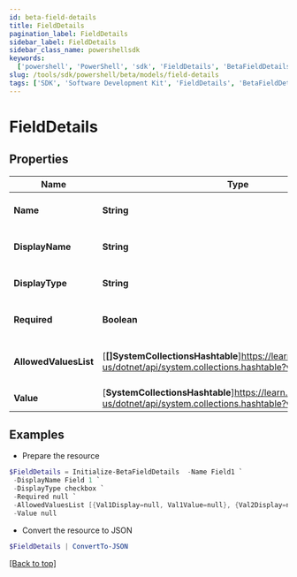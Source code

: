 ```yaml
---
id: beta-field-details
title: FieldDetails
pagination_label: FieldDetails
sidebar_label: FieldDetails
sidebar_class_name: powershellsdk
keywords:
  ['powershell', 'PowerShell', 'sdk', 'FieldDetails', 'BetaFieldDetails']
slug: /tools/sdk/powershell/beta/models/field-details
tags: ['SDK', 'Software Development Kit', 'FieldDetails', 'BetaFieldDetails']
---
```


# FieldDetails

## Properties

| Name | Type | Description | Notes |
| --- | --- | --- | --- |
| **Name** | **String** | Name of the FormItem | [optional] |
| **DisplayName** | **String** | Display name of the field | [optional] |
| **DisplayType** | **String** | Type of the field to display | [optional] |
| **Required** | **Boolean** | True if the field is required | [optional] |
| **AllowedValuesList** | [**[]SystemCollectionsHashtable**]https://learn.microsoft.com/en-us/dotnet/api/system.collections.hashtable?view=net-9.0 | List of allowed values for the field | [optional] |
| **Value** | [**SystemCollectionsHashtable**]https://learn.microsoft.com/en-us/dotnet/api/system.collections.hashtable?view=net-9.0 | Value of the field | [optional] |

## Examples

- Prepare the resource

```powershell
$FieldDetails = Initialize-BetaFieldDetails  -Name Field1 `
 -DisplayName Field 1 `
 -DisplayType checkbox `
 -Required null `
 -AllowedValuesList [{Val1Display=null, Val1Value=null}, {Val2Display=null, Val2Value=null}] `
 -Value null
```

- Convert the resource to JSON

```powershell
$FieldDetails | ConvertTo-JSON
```

[[Back to top]](#)
